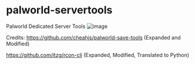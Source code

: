 # palworld-servertools
Palworld Dedicated Server Tools
![image](https://github.com/Lukium/palworld-servertools/assets/99280463/0b6b97a9-94fa-410f-aaf4-8cfa17dade54)

Credits:
https://github.com/cheahjs/palworld-save-tools (Expanded and Modified)

https://github.com/itzg/rcon-cli (Expanded, Modified, Translated to Python)
